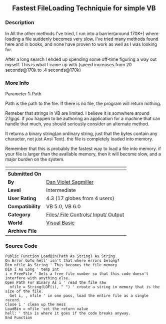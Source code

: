 ﻿<div align="center">

## Fastest FileLoading Techniquie for simple VB


</div>

### Description

In All the other methods I've tried, I run into a barrier(around 170K+) where loading a file suddenly becomes very slow. I've tried many methods found here and in books, and none have proven to work as well as I was looking for.

After a long search I ended up spending some off-time figuring a way out myself. This is what I came up with.(speed increases from 20 seconds@170k to .4 seconds@170k)
 
### More Info
 
Parameter 1: Path

Path is the path to the file. If there is no file, the program will return nothing.

Remeber that strings in VB are limited. I believe it is somwhere around 2.1gigs. if you happen to be authoring an application for a machine that can handle that much, you should seriously consider an alternate method.

It returns a binary string(an ordinary string, just that the bytes contain any character, not just Ansi Text). the file is completely loaded into memory.

Remember that this is probably the fastest way to load a file into memory. if your file is larger than the available memory, then it will become slow, and a major burden on the system.


<span>             |<span>
---                |---
**Submitted On**   |
**By**             |[Dan Violet Sagmiller](https://github.com/Planet-Source-Code/PSCIndex/blob/master/ByAuthor/dan-violet-sagmiller.md)
**Level**          |Intermediate
**User Rating**    |4.3 (17 globes from 4 users)
**Compatibility**  |VB 5\.0, VB 6\.0
**Category**       |[Files/ File Controls/ Input/ Output](https://github.com/Planet-Source-Code/PSCIndex/blob/master/ByCategory/files-file-controls-input-output__1-3.md)
**World**          |[Visual Basic](https://github.com/Planet-Source-Code/PSCIndex/blob/master/ByWorld/visual-basic.md)
**Archive File**   |[](https://github.com/Planet-Source-Code/dan-violet-sagmiller-fastest-fileloading-techniquie-for-simple-vb__1-23401/archive/master.zip)





### Source Code

```
Public Function LoadBin(Path As String) As String
On Error GoTo hell' isn't that where errors belong?
Dim nfile As String ' This becomes the file memory
Dim i As Long ' temp int
i = FreeFile ' Gets a free file number so that this code doesn't interfere with anything else.
Open Path For Binary As i ' read the file raw
  nfile = String(LOF(i), " ") ' create a string in memory that is the size of the file.
  Get i, , nfile ' in one pass, load the entire file as a single record.
Close i ' clean up the mess
LoadBin = nfile 'set the return value
hell: ' this is where it goes if the code breaks anyway.
End Function
```

